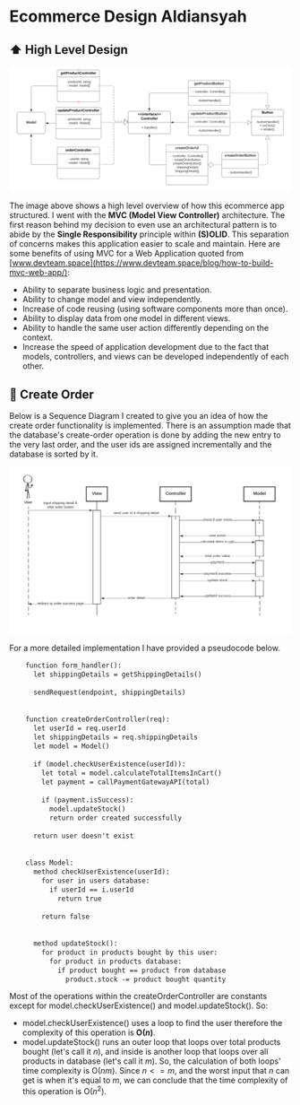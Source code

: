 # Ecommerce Design Aldiansyah

## :arrow_up: High Level Design

![system-design-diagram](/assets/system-design.png)

The image above shows a high level overview of how this ecommerce app structured. I went with the **MVC (Model View Controller)** architecture. The first reason behind my decision to even use an architectural pattern is to abide by the **Single Responsibility** principle within **(S)OLID**. This separation of concerns makes this application easier to scale and maintain. Here are some benefits of using MVC for a Web Application quoted from [www.devteam.space](https://www.devteam.space/blog/how-to-build-mvc-web-app/):

- Ability to separate business logic and presentation.
- Ability to change model and view independently.
- Increase of code reusing (using software components more than once).
- Ability to display data from one model in different views.
- Ability to handle the same user action differently depending on the context.
- Increase the speed of application development due to the fact that models, controllers, and views can be developed independently of each other.

## :shopping_cart: Create Order

Below is a Sequence Diagram I created to give you an idea of how the create order functionality is implemented. There is an assumption made that the database's create-order operation is done by adding the new entry to the very last order, and the user ids are assigned incrementally and the database is sorted by it.

![create-order-diagram](/assets/create-order-diagram.png)

For a more detailed implementation I have provided a pseudocode below.

```
    function form_handler():
      let shippingDetails = getShippingDetails()

      sendRequest(endpoint, shippingDetails)


    function createOrderController(req):
      let userId = req.userId
      let shippingDetails = req.shippingDetails
      let model = Model()

      if (model.checkUserExistence(userId)):
        let total = model.calculateTotalItemsInCart()
        let payment = callPaymentGatewayAPI(total)

        if (payment.isSuccess):
          model.updateStock()
          return order created successfully

      return user doesn't exist


    class Model:
      method checkUserExistence(userId):
        for user in users database:
          if userId == i.userId
            return true

        return false


      method updateStock():
        for product in products bought by this user:
          for product in products database:
            if product bought == product from database
              product.stock -= product bought quantity
```

Most of the operations within the createOrderController are constants except for model.checkUserExistence() and model.updateStock(). So:

- model.checkUserExistence() uses a loop to find the user therefore the complexity of this operation is **O($n$)**.
- model.updateStock() runs an outer loop that loops over total products bought (let's call it $n$), and inside is another loop that loops over all products in database (let's call it $m$). So, the calculation of both loops' time complexity is O($nm$). Since $n <= m$, and the worst input that $n$ can get is when it's equal to $m$, we can conclude that the time complexity of this operation is O($n^2$).
